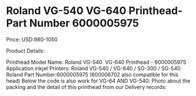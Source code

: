 # Roland VG-540 VG-640 Printhead-Part Number 6000005975

Price: USD:980-1050

Product Details:

Printhead Model Name: Roland VG-540  VG-640 Printhead - 6000005975
Application inkjet Printers: Roland VG-540 / VG-640 / SG-300 / SG-540
Roland Part Number:6000005975 (600006702 also compatible for this head)
Below the code is also work for VG-64 AND VG-540:
Photo about the packing and the detail of this printhead from our Delivery records: